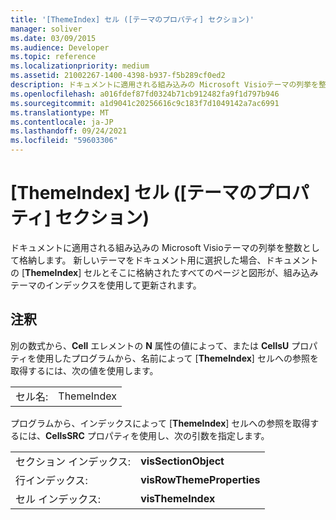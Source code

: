```yaml
---
title: '[ThemeIndex] セル ([テーマのプロパティ] セクション)'
manager: soliver
ms.date: 03/09/2015
ms.audience: Developer
ms.topic: reference
ms.localizationpriority: medium
ms.assetid: 21002267-1400-4398-b937-f5b289cf0ed2
description: ドキュメントに適用される組み込みの Microsoft Visioテーマの列挙を整数として格納します。 新しいテーマをドキュメント用に選択した場合、ドキュメントの [ThemeIndex] セルとそこに格納されたすべてのページと図形が、組み込みテーマのインデックスを使用して更新されます。
ms.openlocfilehash: a016fdef87fd0324b71cb912482fa9f1d797b946
ms.sourcegitcommit: a1d9041c20256616c9c183f7d1049142a7ac6991
ms.translationtype: MT
ms.contentlocale: ja-JP
ms.lasthandoff: 09/24/2021
ms.locfileid: "59603306"
---
```

# <a name="themeindex-cell-theme-properties-section"></a>[ThemeIndex] セル ([テーマのプロパティ] セクション)

ドキュメントに適用される組み込みの Microsoft Visioテーマの列挙を整数として格納します。 新しいテーマをドキュメント用に選択した場合、ドキュメントの [**ThemeIndex**] セルとそこに格納されたすべてのページと図形が、組み込みテーマのインデックスを使用して更新されます。 
  
## <a name="remarks"></a>注釈

別の数式から、**Cell** エレメントの **N** 属性の値によって、または **CellsU** プロパティを使用したプログラムから、名前によって [**ThemeIndex**] セルへの参照を取得するには、次の値を使用します。 
  
|||
|:-----|:-----|
| セル名:  <br/> | ThemeIndex  <br/> |
   
プログラムから、インデックスによって [**ThemeIndex**] セルへの参照を取得するには、**CellsSRC** プロパティを使用し、次の引数を指定します。 
  
|||
|:-----|:-----|
| セクション インデックス:  <br/> |**visSectionObject** <br/> |
| 行インデックス:  <br/> |**visRowThemeProperties** <br/> |
| セル インデックス:  <br/> |**visThemeIndex** <br/> |
   

